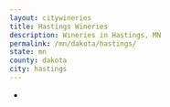 ```yaml
---
layout: citywineries
title: Hastings Wineries
description: Wineries in Hastings, MN
permalink: /mn/dakota/hastings/
state: mn
county: dakota
city: hastings
---
```

-
